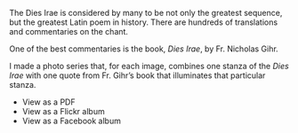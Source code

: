 The Dies Irae is considered by many to be not only the greatest sequence, but the greatest Latin poem in history. There are hundreds of translations and commentaries on the chant.

One of the best commentaries is the book, _Dies Irae_, by Fr. Nicholas Gihr.

I made a photo series that, for each image, combines one stanza of the _Dies Irae_ with one quote from Fr. Gihr’s book that illuminates that particular stanza.

* View as a PDF
* View as a Flickr album
* View as a Facebook album

